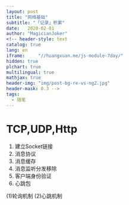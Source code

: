 ```yaml
---
layout: post
title: "网络基础"
subtitle: "「记录」积累"
date:   2020-02-01
author: "MagicianJoker"
<!-- header-style: text
catalog: true
lang: en
iframe:     "//huangxuan.me/js-module-7day/"
hidden: true
plchart: true
multilingual: true
mathjax: true
header-img: "img/post-bg-re-vs-ng2.jpg"
header-mask: 0.3 -->
tags:
  - 随笔
---
```


# TCP,UDP,Http



1. 建立Socket链接
2. 消息协议
3. 消息缓存
4. 消息监听分发移除
5. 客户端身份验证
6. 心跳包

(1)轮询机制 (2)心跳机制

